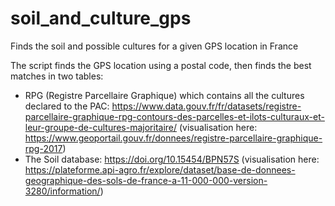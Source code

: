 # soil_and_culture_gps
Finds the soil and possible cultures for a given GPS location in France

The script finds the GPS location using a postal code, then finds the best matches in two tables:
* RPG (Registre Parcellaire Graphique) which contains all the cultures declared to the PAC: https://www.data.gouv.fr/fr/datasets/registre-parcellaire-graphique-rpg-contours-des-parcelles-et-ilots-culturaux-et-leur-groupe-de-cultures-majoritaire/ (visualisation here: https://www.geoportail.gouv.fr/donnees/registre-parcellaire-graphique-rpg-2017)
* The Soil database: https://doi.org/10.15454/BPN57S (visualisation here: https://plateforme.api-agro.fr/explore/dataset/base-de-donnees-geographique-des-sols-de-france-a-11-000-000-version-3280/information/)



